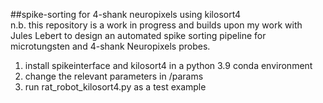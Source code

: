 ##spike-sorting for 4-shank neuropixels using kilosort4 <br>
n.b. this repository is a work in progress and builds upon my work with Jules Lebert to design an automated spike sorting pipeline for microtungsten and 4-shank Neuropixels probes. <br>
1. install spikeinterface and kilosort4 in a python 3.9 conda environment <br>
2. change the relevant parameters in /params <br>
3. run rat_robot_kilosort4.py as a test example 